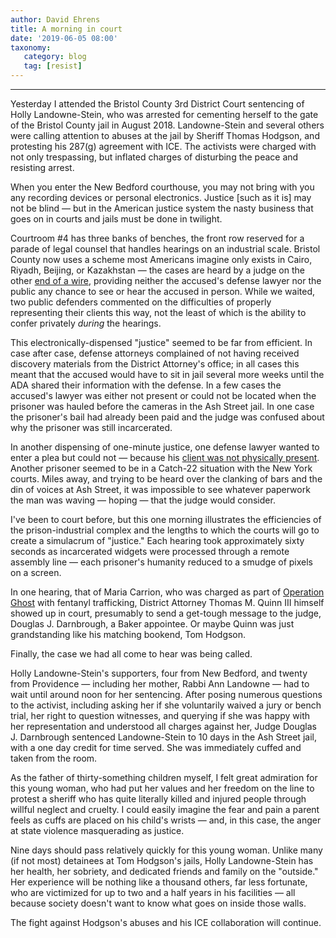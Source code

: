 ```yaml
---
author: David Ehrens
title: A morning in court
date: '2019-06-05 08:00'
taxonomy:
   category: blog
   tag: [resist]
---
```

---
Yesterday I attended the Bristol County 3rd District Court sentencing of Holly Landowne-Stein, who was arrested for cementing herself to the gate of the Bristol County jail in August 2018. Landowne-Stein and several others were calling attention to abuses at the jail by Sheriff Thomas Hodgson, and protesting his 287(g) agreement with ICE. The activists were charged with not only trespassing, but inflated charges of disturbing the peace and resisting arrest.

When you enter the New Bedford courthouse, you may not bring with you any recording devices or personal electronics. Justice \[such as it is\] may not be blind — but in the American justice system the nasty business that goes on in courts and jails must be done in twilight.

Courtroom \#4 has three banks of benches, the front row reserved for a parade of legal counsel that handles hearings on an industrial scale. Bristol County now uses a scheme most Americans imagine only exists in Cairo, Riyadh, Beijing, or Kazakhstan — the cases are heard by a judge on the other [end of a wire](https://www.enterprisenews.com/news/20181125/bristol-county-courts-jail-now-video-conferencing-bail-reviews), providing neither the accused's defense lawyer nor the public any chance to see or hear the accused in person. While we waited, two public defenders commented on the difficulties of properly representing their clients this way, not the least of which is the ability to confer privately *during* the hearings.

This electronically-dispensed "justice" seemed to be far from efficient. In case after case, defense attorneys complained of not having received discovery materials from the District Attorney's office; in all cases this meant that the accused would have to sit in jail several more weeks until the ADA shared their information with the defense. In a few cases the accused's lawyer was either not present or could not be located when the prisoner was hauled before the cameras in the Ash Street jail. In one case the prisoner's bail had already been paid and the judge was confused about why the prisoner was still incarcerated.

In another dispensing of one-minute justice, one defense lawyer wanted to enter a plea but could not — because his [client was not physically present](https://www.southcoasttoday.com/news/20190307/new-judge-in-town-douglas-darnbrough-hits-ground-running-in-new-bedford). Another prisoner seemed to be in a Catch-22 situation with the New York courts. Miles away, and trying to be heard over the clanking of bars and the din of voices at Ash Street, it was impossible to see whatever paperwork the man was waving — hoping — that the judge would consider.

I've been to court before, but this one morning illustrates the efficiencies of the prison-industrial complex and the lengths to which the courts will go to create a simulacrum of "justice." Each hearing took approximately sixty seconds as incarcerated widgets were processed through a remote assembly line — each prisoner's humanity reduced to a smudge of pixels on a screen.

In one hearing, that of Maria Carrion, who was charged as part of [Operation Ghost](https://www.abc6.com/story/40431369/bristol-county-da-reveals-details-of-operation-ghost-fentanyl-bust) with fentanyl trafficking, District Attorney Thomas M. Quinn III himself showed up in court, presumably to send a get-tough message to the judge, Douglas J. Darnbrough, a Baker appointee. Or maybe Quinn was just grandstanding like his matching bookend, Tom Hodgson.

Finally, the case we had all come to hear was being called.

Holly Landowne-Stein's supporters, four from New Bedford, and twenty from Providence — including her mother, Rabbi Ann Landowne — had to wait until around noon for her sentencing. After posing numerous questions to the activist, including asking her if she voluntarily waived a jury or bench trial, her right to question witnesses, and querying if she was happy with her representation and understood all charges against her, Judge Douglas J. Darnbrough sentenced Landowne-Stein to 10 days in the Ash Street jail, with a one day credit for time served. She was immediately cuffed and taken from the room.

As the father of thirty-something children myself, I felt great admiration for this young woman, who had put her values and her freedom on the line to protest a sheriff who has quite literally killed and injured people through willful neglect and cruelty. I could easily imagine the fear and pain a parent feels as cuffs are placed on his child's wrists — and, in this case, the anger at state violence masquerading as justice.

Nine days should pass relatively quickly for this young woman. Unlike many (if not most) detainees at Tom Hodgson's jails, Holly Landowne-Stein has her health, her sobriety, and dedicated friends and family on the "outside." Her experience will be nothing like a thousand others, far less fortunate, who are victimized for up to two and a half years in his facilities — all because society doesn't want to know what goes on inside those walls.

The fight against Hodgson's abuses and his ICE collaboration will continue.
